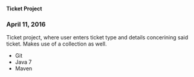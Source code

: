 #### Ticket Project

### April 11, 2016

Ticket project, where user enters ticket type and details concerining said ticket. Makes use of a collection as well.

* Git
* Java 7
* Maven



